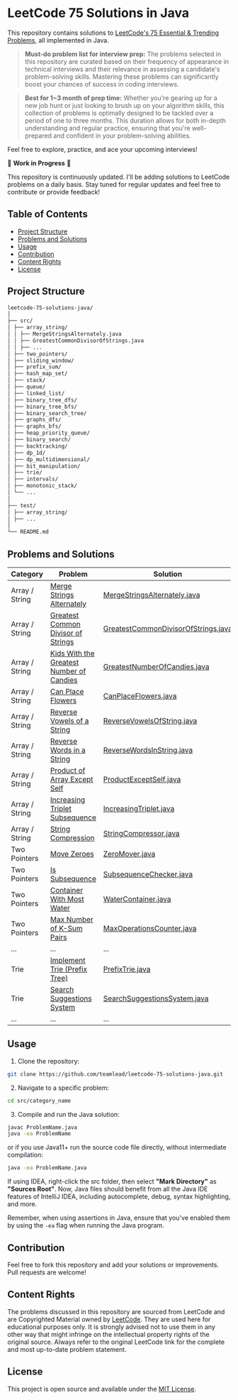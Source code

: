 # LeetCode 75 Solutions in Java

This repository contains solutions to [LeetCode's 75 Essential & Trending Problems](https://leetcode.com/studyplan/leetcode-75/), all implemented in Java.

> **Must-do problem list for interview prep:** The problems selected in this repository are curated based on their frequency of appearance in technical interviews and their relevance in assessing a candidate's problem-solving skills. Mastering these problems can significantly boost your chances of success in coding interviews.

> **Best for 1~3 month of prep time:** Whether you're gearing up for a new job hunt or just looking to brush up on your algorithm skills, this collection of problems is optimally designed to be tackled over a period of one to three months. This duration allows for both in-depth understanding and regular practice, ensuring that you're well-prepared and confident in your problem-solving abilities.

Feel free to explore, practice, and ace your upcoming interviews!

🚧 **Work in Progress** 🚧

This repository is continuously updated. I'll be adding solutions to LeetCode problems on a daily basis. Stay tuned for regular updates and feel free to contribute or provide feedback!

## Table of Contents

- [Project Structure](#project-structure)
- [Problems and Solutions](#problems-and-solutions)
- [Usage](#usage)
- [Contribution](#contribution)
- [Content Rights](#content-rights)
- [License](#license)

## Project Structure

```txt
leetcode-75-solutions-java/
│
├── src/
│ ├── array_string/
│ │ ├── MergeStringsAlternately.java
│ │ ├── GreatestCommonDivisorOfStrings.java
│ │ ├── ...
│ ├── two_pointers/
│ ├── sliding_window/
│ ├── prefix_sum/
│ ├── hash_map_set/
│ ├── stack/
│ ├── queue/
│ ├── linked_list/
│ ├── binary_tree_dfs/
│ ├── binary_tree_bfs/
│ ├── binary_search_tree/
│ ├── graphs_dfs/
│ ├── graphs_bfs/
│ ├── heap_priority_queue/
│ ├── binary_search/
│ ├── backtracking/
│ ├── dp_1d/
│ ├── dp_multidimensional/
│ ├── bit_manipulation/
│ ├── trie/
│ ├── intervals/
│ ├── monotonic_stack/
│ └── ...
│
├── test/
│ ├── array_string/
│ ├── ...
│
└── README.md
```

## Problems and Solutions

| Category       | Problem                                                                                                             | Solution                                                                                    | Difficulty |
|----------------|---------------------------------------------------------------------------------------------------------------------|---------------------------------------------------------------------------------------------|------------|
| Array / String | [Merge Strings Alternately](https://leetcode.com/problems/merge-strings-alternately/)                               | [MergeStringsAlternately.java](src/array_string/MergeStringsAlternately.java)               | Easy       |
| Array / String | [Greatest Common Divisor of Strings](https://leetcode.com/problems/greatest-common-divisor-of-strings/)             | [GreatestCommonDivisorOfStrings.java](src/array_string/GreatestCommonDivisorOfStrings.java) | Easy       |
| Array / String | [Kids With the Greatest Number of Candies](https://leetcode.com/problems/kids-with-the-greatest-number-of-candies/) | [GreatestNumberOfCandies.java](src/array_string/GreatestNumberOfCandies.java)               | Easy       |
| Array / String | [Can Place Flowers](https://leetcode.com/problems/can-place-flowers/)                                               | [CanPlaceFlowers.java](src/array_string/CanPlaceFlowers.java)                               | Easy       |
| Array / String | [Reverse Vowels of a String](https://leetcode.com/problems/reverse-vowels-of-a-string/)                             | [ReverseVowelsOfString.java](src/array_string/ReverseVowelsOfString.java)                   | Easy       |
| Array / String | [Reverse Words in a String](https://leetcode.com/problems/reverse-words-in-a-string/)                               | [ReverseWordsInString.java](src/array_string/ReverseWordsInString.java)                     | Medium     |
| Array / String | [Product of Array Except Self](https://leetcode.com/problems/product-of-array-except-self/)                         | [ProductExceptSelf.java](src/array_string/ProductExceptSelf.java)                           | Medium     | 
| Array / String | [Increasing Triplet Subsequence](https://leetcode.com/problems/increasing-triplet-subsequence/)                     | [IncreasingTriplet.java](src/array_string/IncreasingTriplet.java)                           | Medium     |
| Array / String | [String Compression](https://leetcode.com/problems/string-compression/)                                             | [StringCompressor.java](src/array_string/StringCompressor.java)                             | Medium     |
| Two Pointers   | [Move Zeroes](https://leetcode.com/problems/move-zeroes/)                                                           | [ZeroMover.java](src/two_pointers/ZeroMover.java)                                           | Easy       |
| Two Pointers   | [Is Subsequence](https://leetcode.com/problems/is-subsequence/)                                                     | [SubsequenceChecker.java](src/two_pointers/SubsequenceChecker.java)                         | Easy       |
| Two Pointers   | [Container With Most Water](https://leetcode.com/problems/container-with-most-water/)                               | [WaterContainer.java](src/two_pointers/WaterContainer.java)                                 | Medium     |
| Two Pointers   | [Max Number of K-Sum Pairs](https://leetcode.com/problems/max-number-of-k-sum-pairs/)                               | [MaxOperationsCounter.java](src/two_pointers/MaxOperationsCounter.java)                     | Medium     |
| ...            | ...                                                                                                                 | ...                                                                                         | ...        |
| Trie           | [Implement Trie (Prefix Tree)](https://leetcode.com/problems/implement-trie-prefix-tree)                            | [PrefixTrie.java](src/trie/PrefixTrie.java)                                                 | Medium     |
| Trie           | [Search Suggestions System](https://leetcode.com/problems/search-suggestions-system)                                | [SearchSuggestionsSystem.java](src/trie/SearchSuggestionsSystem.java)                       | Medium     |
| ...            | ...                                                                                                                 | ...                                                                                         | ...        |

## Usage

1. Clone the repository:


```bash
git clone https://github.com/teamlead/leetcode-75-solutions-java.git
```

2. Navigate to a specific problem:

```bash
cd src/category_name
```

3. Compile and run the Java solution:

```bash
javac ProblemName.java
java -ea ProblemName
```

or if you use Java11+ run the source code file directly, without intermediate compilation:

```bash
java -ea ProblemName.java
```

If using IDEA, right-click the src folder, then select **"Mark Directory"** as **"Sources Root"**. Now, Java files should benefit from all the Java IDE features of IntelliJ IDEA, including autocomplete, debug, syntax highlighting, and more.

Remember, when using assertions in Java, ensure that you've enabled them by using the `-ea` flag when running the Java program.

## Contribution

Feel free to fork this repository and add your solutions or improvements. Pull requests are welcome!

## Content Rights

The problems discussed in this repository are sourced from LeetCode and are Copyrighted Material owned by [LeetCode](https://leetcode.com/). They are used here for educational purposes only. It is strongly advised not to use them in any other way that might infringe on the intellectual property rights of the original source. Always refer to the original LeetCode link for the complete and most up-to-date problem statement.

## License

This project is open source and available under the [MIT License](LICENSE).
